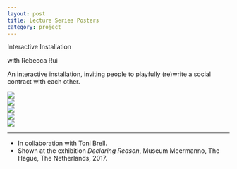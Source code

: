 ```yaml
---
layout: post
title: Lecture Series Posters
category: project
---
```



Interactive Installation

with Rebecca Rui

An interactive installation, inviting people to playfully (re)write a social contract with each other.

<div class="text-above-media-below"><img src="/assets/media/title"></div>

<div class="media-above-media-below"><img src="/assets/media/title"></div>

<div class="media-above-media-below"><img src="/assets/media/ltitle"></div>

<div class="media-above-media-below"><img src="/assets/media/title"></div>

<div class="media-above-footnotes-below"><img src="/assets/media/title"></div>

---

<ul class=credits>
  <li>In collaboration with Toni Brell.</li>
  <li>Shown at the exhibition <i>Declaring Reason</i>, Museum Meermanno, The Hague, The Netherlands, 2017.</li>

</ul>

